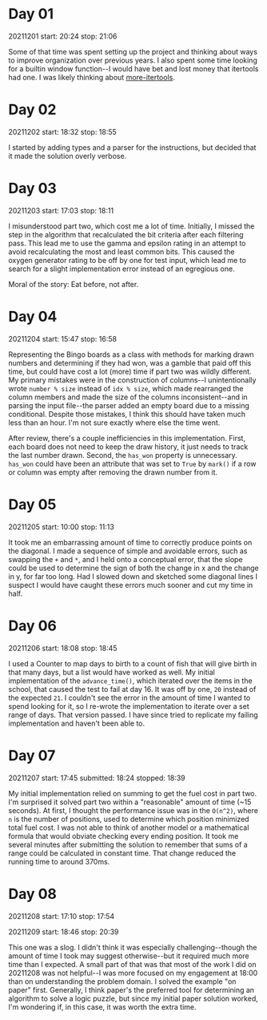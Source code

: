 # Day 01

20211201
start: 20:24
stop: 21:06

Some of that time was spent setting up the project and thinking about ways to improve organization over previous years. I also spent some time looking for a builtin window function--I would have bet and lost money that itertools had one. I was likely thinking about [more-itertools](https://more-itertools.readthedocs.io/en/stable/api.html#more_itertools.chunked).

# Day 02

20211202
start: 18:32
stop: 18:55

I started by adding types and a parser for the instructions, but decided that it made the solution overly verbose.

# Day 03

20211203
start: 17:03
stop: 18:11

I misunderstood part two, which cost me a lot of time. Initially, I missed the step in the algorithm that recalculated the bit criteria after each filtering pass. This lead me to use the gamma and epsilon rating in an attempt to avoid recalculating the most and least common bits. This caused the oxygen generator rating to be off by one for test input, which lead me to search for a slight implementation error instead of an egregious one.

Moral of the story: Eat before, not after.

# Day 04

20211204
start: 15:47
stop: 16:58

Representing the Bingo boards as a class with methods for marking drawn numbers and determining if they had won, was a gamble that paid off this time, but could have cost a lot (more) time if part two was wildly different. My primary mistakes were in the construction of columns--I unintentionally wrote `number % size` instead of `idx % size`, which made rearranged the column members and made the size of the columns inconsistent--and in parsing the input file--the parser added an empty board due to a missing conditional. Despite those mistakes, I think this should have taken much less than an hour. I'm not sure exactly where else the time went.

After review, there's a couple inefficiencies in this implementation. First, each board does not need to keep the draw history, it just needs to track the last number drawn. Second, the `has_won` property is unnecessary. `has_won` could have been an attribute that was set to `True` by `mark()` if a row or column was empty after removing the drawn number from it.

# Day 05

20211205
start: 10:00
stop: 11:13

It took me an embarrassing amount of time to correctly produce points on the diagonal. I made a sequence of simple and avoidable errors, such as swapping the `+` and `*`, and I held onto a conceptual error, that the slope could be used to determine the sign of both the change in x and the change in y, for far too long. Had I slowed down and sketched some diagonal lines I suspect I would have caught these errors much sooner and cut my time in half.

# Day 06

20211206
start: 18:08
stop: 18:45

I used a Counter to map days to birth to a count of fish that will give birth in that many days, but a list would have worked as well. My initial implementation of the `advance_time()`, which iterated over the items in the school, that caused the test to fail at day 16. It was off by one, `20` instead of the expected `21`. I couldn't see the error in the amount of time I wanted to spend looking for it, so I re-wrote the implementation to iterate over a set range of days. That version passed. I have since tried to replicate my failing implementation and haven't been able to.

# Day 07

20211207
start: 17:45
submitted: 18:24
stopped: 18:39

My initial implementation relied on summing to get the fuel cost in part two. I'm surprised it solved part two within a "reasonable" amount of time (~15 seconds). At first, I thought the performance issue was in the `O(n^2)`, where `n` is the number of positions, used to determine which position minimized total fuel cost. I was not able to think of another model or a mathematical formula that would obviate checking every ending position. It took me several minutes after submitting the solution to remember that sums of a range could be calculated in constant time. That change reduced the running time to around 370ms.

# Day 08

20211208
start: 17:10
stop: 17:54

20211209
start: 18:46
stop: 20:39

This one was a slog. I didn't think it was especially challenging--though the amount of time I took may suggest otherwise--but it required much more time than I expected. A small part of that was that most of the work I did on 20211208 was not helpful--I was more focused on my engagement at 18:00 than on understanding the problem domain. I solved the example "on paper" first. Generally, I think paper's the preferred tool for determining an algorithm to solve a logic puzzle, but since my initial paper solution worked, I'm wondering if, in this case, it was worth the extra time.
